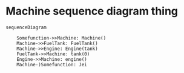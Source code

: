 # Machine sequence diagram thing

```mermaid
sequenceDiagram

    Somefunction->>Machine: Machine()
    Machine->>FuelTank: FuelTank()
    Machine->>Engine: Engine(tank)
    FuelTank->>Machine: tank(0)
    Engine->>Machine: engine()
    Machine-)Somefunction: Jei

```

